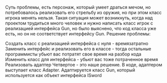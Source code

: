 Суть проблемы, есть персонаж, который умеет драться мечом, но потребовалось реализовать его стрельбу из оружия, но при этом класс игрока менять нельзя. Такая ситуация может возникнуть, когда над проектом трудиться много человек и нужно написать класс игрок с реализацией интерфейса Gun, но было выяснено, что код класса уже есть, но он не соответствует интерфейсу Gun. Решение проблемы:

Создать класс с реализацией интерфейса с нуля - времязатратно
Заменить интерфейс и реализовать его в классе - тогда остальные программисты убьют вас потратят свое время на разбор кода
Изменить класс для интерфейса - убьют вас тоже потраченное время
Реализовать адаптер
Четвертое - это наше решение. В коде, адаптером выступает класс Adapter. Адаптируется класс Gun, который используется как объект интерфейса ISword
